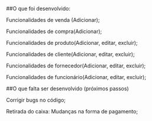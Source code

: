

##O que foi desenvolvido:

Funcionalidades de venda (Adicionar);

Funcionalidades de compra(Adicionar);

Funcionalidades de produto(Adicionar, editar, excluir);

Funcionalidades de cliente(Adicionar, editar, excluir);

Funcionalidades de fornecedor(Adicionar, editar, excluir);

Funcionalidades de funcionário(Adicionar, editar, excluir);


##O que falta ser desenvolvido (próximos passos)

Corrigir bugs no código;


Retirada do caixa:
Mudanças na forma de pagamento;
